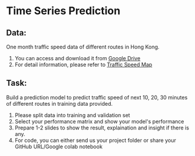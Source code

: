 # Time Series Prediction
## Data:
One month traffic speed data of different routes in Hong Kong. 
1. You can access and download it from [Google Drive](https://drive.google.com/drive/folders/1bVVvC-D-GcbeVipAKxkB76D8zsUXXN0m?usp=sharing)
2. For detail information, please refer to [Traffic Speed Map](https://data.gov.hk/en-data/dataset/hk-td-sm_1-traffic-speed-map)
## Task:
Build a prediction model to predict traffic speed of next 10, 20, 30 minutes of different routes in training data provided.
1. Please split data into training and validation set
2. Select your performance matrix and show your model's performance
3. Prepare 1-2 slides to show the result, explaination and insight if there is any.
4. For code, you can either send us your project folder or share your GitHub URL/Google colab notebook
